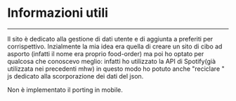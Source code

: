 # Informazioni utili
***
Il sito è dedicato alla gestione di dati utente e di aggiunta a preferiti per corrispettivo. Inzialmente la mia idea era quella di creare un sito di cibo ad asporto (infatti il nome era proprio food-order) ma poi ho optato per qualcosa che conoscevo meglio: infatti ho utilizzato la API di Spotify(già utilizzata nei precedenti mhw) in questo modo ho potuto anche "reciclare " js dedicato alla scorporazione dei dati del json.

Non è implementato il porting in mobile.
